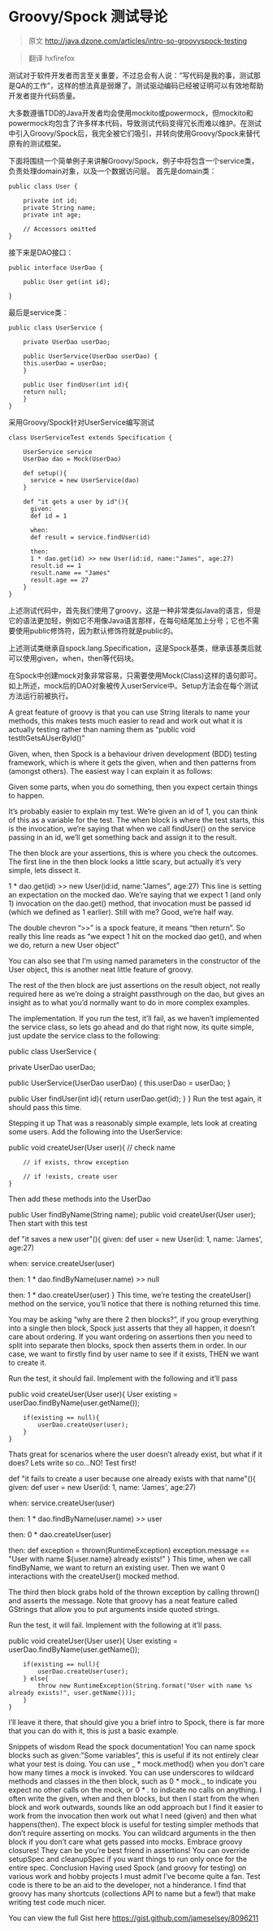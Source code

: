Groovy/Spock 测试导论
=====================

>原文 http://java.dzone.com/articles/intro-so-groovyspock-testing

>翻译 hxfirefox

测试对于软件开发者而言至关重要，不过总会有人说：“写代码是我的事，测试那是QA的工作”，这样的想法真是弱爆了。测试驱动编码已经被证明可以有效地帮助开发者提升代码质量。

大多数遵循TDD的Java开发者均会使用mockito或powermock，但mockito和powermock均包含了许多样本代码，导致测试代码变得冗长而难以维护。在测试中引入Groovy/Spock后，我完全被它们吸引，并转向使用Groovy/Spock来替代原有的测试框架。

下面将围绕一个简单例子来讲解Groovy/Spock，例子中将包含一个service类，负责处理domain对象，以及一个数据访问层。
首先是domain类：

```
public class User {

    private int id;
    private String name;
    private int age;

    // Accessors omitted
}
```
接下来是DAO接口：

```
public interface UserDao {

    public User get(int id);

}
```
最后是service类：

```
public class UserService {

    private UserDao userDao;
    
    public UserService(UserDao userDao) {
    this.userDao = userDao;
    }
    
    public User findUser(int id){
    return null;
    }
}
```
采用Groovy/Spock针对UserService编写测试

```
class UserServiceTest extends Specification {

    UserService service
    UserDao dao = Mock(UserDao)

    def setup(){
      service = new UserService(dao)
    }

    def "it gets a user by id"(){
      given:
      def id = 1

      when:
      def result = service.findUser(id)

      then:
      1 * dao.get(id) >> new User(id:id, name:"James", age:27)
      result.id == 1
      result.name == "James"
      result.age == 27
    }
}
```
上述测试代码中，首先我们使用了groovy，这是一种非常类似Java的语言，但是它的语法更加轻，例如它不用像Java语言那样，在每句结尾加上分号；它也不需要使用public修饰符，因为默认修饰符就是public的。

上述测试类继承自spock.lang.Specification，这是Spock基类，继承该基类后就可以使用given，when，then等代码块。

在Spock中创建mock对象非常容易，只需要使用Mock(Class)这样的语句即可。如上所述，mock后的DAO对象被传入userService中。Setup方法会在每个测试方法运行前被执行。

A great feature of groovy is that you can use String literals to name your methods, this makes tests much easier to read and work out what it is actually testing rather than naming them as “public void testItGetsAUserById()”

Given, when, then
Spock is a  behaviour driven development  (BDD) testing framework, which is where it gets the given, when and then patterns from (amongst others). The easiest way I can explain it as follows:

Given some parts, when you do something, then you expect certain things to happen.

It’s probably easier to explain my test. We’re given an id of 1, you can think of this as a variable for the test. The when block is where the test starts, this is the invocation, we’re saying that when we call findUser() on the service passing in an id, we’ll get something back and assign it to the result.

The then block are your assertions, this is where you check the outcomes. The first line in the then block looks a little scary, but actually it’s very simple, lets dissect it.

1 * dao.get(id) >> new User(id:id, name:"James", age:27)
This line is setting an expectation on the mocked dao. We’re saying that we expect 1 (and only 1) invocation on the dao.get() method, that invocation must be passed id (which we defined as 1 earlier). Still with me? Good, we’re half way.

The double chevron “>>” is a spock feature, it means “then return”. So really this line reads as “we expect 1 hit on the mocked dao get(), and when we do, return a new User object”

You can also see that I’m using named parameters in the constructor of the User object, this is another neat little feature of groovy.

The rest of the then block are just assertions on the result object, not really required here as we’re doing a straight passthrough on the dao, but gives an insight as to what you’d normally want to do in more complex examples.

The implementation.
If you run the test, it’ll fail, as we haven’t implemented the service class, so lets go ahead and do that right now, its quite simple, just update the service class to the following:

public class UserService {

  private UserDao userDao;

  public UserService(UserDao userDao) {
    this.userDao = userDao;
  }

  public User findUser(int id){
    return userDao.get(id);
  }
}
Run the test again, it should pass this time.

Stepping it up
That was a reasonably simple example, lets look at creating some users. Add the following into the UserService:

public void createUser(User user){
        // check name

        // if exists, throw exception

        // if !exists, create user
    }
Then add these methods into the UserDao

public User findByName(String name);
    public void createUser(User user);
Then start with this test

def "it saves a new user"(){
  given:
  def user = new User(id: 1, name: 'James', age:27)

  when:
  service.createUser(user)

  then:
  1 * dao.findByName(user.name) >> null

  then:
  1 * dao.createUser(user)
    }
This time, we’re testing the createUser() method on the service, you’ll notice that there is nothing returned this time.

You may be asking “why are there 2 then blocks?”, if you group everything into a single then block, Spock just asserts that they all happen, it doesn’t care about ordering. If you want ordering on assertions then you need to split into separate then blocks, spock then asserts them in order. In our case, we want to firstly find by user name to see if it exists, THEN we want to create it.

Run the test, it should fail. Implement with the following and it’ll pass

public void createUser(User user){
        User existing = userDao.findByName(user.getName());

        if(existing == null){
            userDao.createUser(user);
        }
    }
Thats great for scenarios where the user doesn’t already exist, but what if it does? Lets write so co…NO! Test first!

def "it fails to create a user because one already exists with that name"(){
  given:
  def user = new User(id: 1, name: 'James', age:27)

  when:
  service.createUser(user)

  then:
  1 * dao.findByName(user.name) >> user

  then:
  0 * dao.createUser(user)

  then:
  def exception = thrown(RuntimeException)
  exception.message == "User with name ${user.name} already exists!"
    }
This time, when we call findByName, we want to return an existing user. Then we want 0 interactions with the createUser() mocked method.

The third then block grabs hold of the thrown exception by calling thrown() and asserts the message. Note that groovy has a neat feature called GStrings that allow you to put arguments inside quoted strings.

Run the test, it will fail. Implement with the following at it’ll pass.

public void createUser(User user){
        User existing = userDao.findByName(user.getName());

        if(existing == null){
            userDao.createUser(user);
        } else{
            throw new RuntimeException(String.format("User with name %s already exists!", user.getName()));
        }
    }
I’ll leave it there, that should give you a brief intro to Spock, there is far more that you can do with it, this is just a basic example.

Snippets of wisdom
Read the  spock documentation!
You can name spock blocks such as given:”Some variables”, this is useful if its not entirely clear what your test is doing.
You can use _ * mock.method() when you don’t care how many times a mock is invoked.
You can use underscores to wildcard methods and classes in the then block, such as 0 * mock._ to indicate you expect no other calls on the mock, or 0 * _._ to indicate no calls on anything.
I often write the given, when and then blocks, but then I start from the when block and work outwards, sounds like an odd approach but I find it easier to work from the invocation then work out what I need (given) and then what happens(then).
The expect block is useful for testing simpler methods that don’t require asserting on mocks.
You can wildcard arguments in the then block if you don’t care what gets passed into mocks.
Embrace  groovy closures!  They can be you’re best friend in assertions!
You can override setupSpec and cleanupSpec if you want things to run only once for the entire spec.
Conclusion
Having used Spock (and groovy for testing) on various work and hobby projects I must admit I’ve become quite a fan. Test code is there to be an aid to the developer, not a hinderance. I find that groovy has many shortcuts (collections API to name but a few!) that make writing test code much nicer.

You can view the full Gist here https://gist.github.com/jameselsey/8096211
